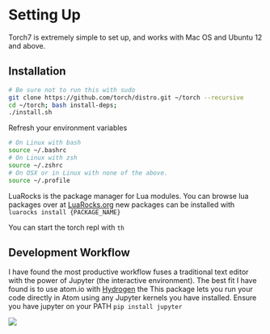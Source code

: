 # Setting Up

 Torch7 is extremely simple to set up, and works with Mac OS and Ubuntu 12 and above.

## Installation

```bash
# Be sure not to run this with sudo
git clone https://github.com/torch/distro.git ~/torch --recursive
cd ~/torch; bash install-deps;
./install.sh
```

Refresh your environment variables
```bash
# On Linux with bash
source ~/.bashrc
# On Linux with zsh
source ~/.zshrc
# On OSX or in Linux with none of the above.
source ~/.profile
```

LuaRocks is the package manager for Lua modules. You can browse lua packages over at [LuaRocks.org](https://luarocks.org/)
new packages can be installed with 
```luarocks install {PACKAGE_NAME}```

You can start the torch repl with ```th```

## Development Workflow

I have found the most productive workflow fuses a traditional text editor with the power of Jupyter (the interactive environment). The best fit I have found is to use atom.io with [Hydrogen](https://atom.io/packages/hydrogen) the This package lets you run your code directly in Atom using any Jupyter kernels you have installed. Ensure you have jupyter on your PATH  ```pip install jupyter``` 

![](https://i.github-camo.com/72e6077d4293e44220f5a5c33a897d1394b49b2c/68747470733a2f2f636c6f75642e67697468756275736572636f6e74656e742e636f6d2f6173736574732f31333238353830382f31343539383737382f31636666316233322d303535342d313165362d383138312d3530343330376361366235362e676966.gif)
